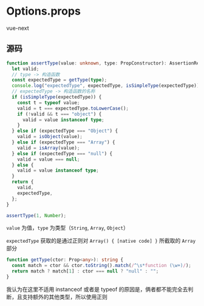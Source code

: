 # Options.props

vue-next

## 源码

```typescript
function assertType(value: unknown, type: PropConstructor): AssertionResult {
  let valid;
  // type -> 构造函数
  const expectedType = getType(type);
  console.log("expectedType", expectedType, isSimpleType(expectedType));
  // expectedType -> 构造函数的名称
  if (isSimpleType(expectedType)) {
    const t = typeof value;
    valid = t === expectedType.toLowerCase();
    if (!valid && t === "object") {
      valid = value instanceof type;
    }
  } else if (expectedType === "Object") {
    valid = isObject(value);
  } else if (expectedType === "Array") {
    valid = isArray(value);
  } else if (expectedType === "null") {
    valid = value === null;
  } else {
    valid = value instanceof type;
  }
  return {
    valid,
    expectedType,
  };
}
```

```typescript
assertType(1, Number);
```

`value` 为值，`type` 为类型（`String`, `Array`, `Object`）

`expectedType` 获取的是通过正则对 `Array() { [native code] }` 所截取的 `Array` 部分

```typescript
function getType(ctor: Prop<any>): string {
  const match = ctor && ctor.toString().match(/^\s*function (\w+)/);
  return match ? match[1] : ctor === null ? "null" : "";
}
```

我认为在这里不适用 instanceof 或者是 typeof 的原因是，俩者都不能完全去判断，且支持额外的其他类型，所以使用正则
